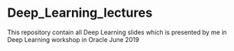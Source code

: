 # Deep_Learning_lectures
This repository contain all Deep Learning slides which is presented by me in Deep Learning workshop in Oracle June 2019
